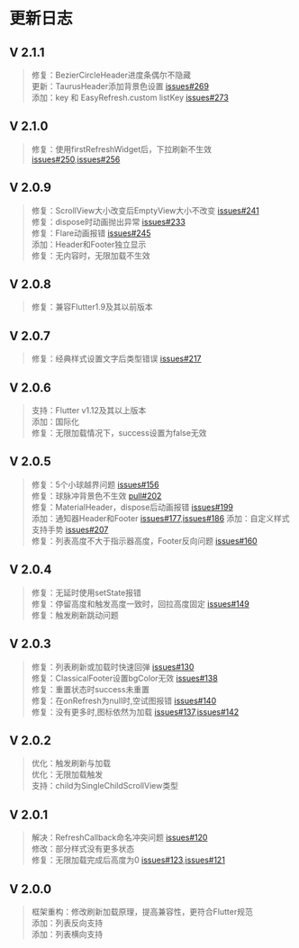 # 更新日志

## V 2.1.1
>修复：BezierCircleHeader进度条偶尔不隐藏  
>更新：TaurusHeader添加背景色设置 [issues#269](https://github.com/xuelongqy/flutter_easyrefresh/issues/269)  
>添加：key 和 EasyRefresh.custom listKey [issues#273](https://github.com/xuelongqy/flutter_easyrefresh/issues/273)   

## V 2.1.0
>修复：使用firstRefreshWidget后，下拉刷新不生效 [issues#250](https://github.com/xuelongqy/flutter_easyrefresh/issues/250),[issues#256](https://github.com/xuelongqy/flutter_easyrefresh/issues/256)  

## V 2.0.9
>修复：ScrollView大小改变后EmptyView大小不改变 [issues#241](https://github.com/xuelongqy/flutter_easyrefresh/issues/241)  
>修复：dispose时动画抛出异常 [issues#233](https://github.com/xuelongqy/flutter_easyrefresh/issues/233)  
>修复：Flare动画报错 [issues#245](https://github.com/xuelongqy/flutter_easyrefresh/issues/245)  
>添加：Header和Footer独立显示  
>修复：无内容时，无限加载不生效  

## V 2.0.8
>修复：兼容Flutter1.9及其以前版本  

## V 2.0.7
>修复：经典样式设置文字后类型错误 [issues#217](https://github.com/xuelongqy/flutter_easyrefresh/issues/217)  

## V 2.0.6
>支持：Flutter v1.12及其以上版本  
>添加：国际化  
>修复：无限加载情况下，success设置为false无效  

## V 2.0.5
>修复：5个小球越界问题 [issues#156](https://github.com/xuelongqy/flutter_easyrefresh/issues/156)  
>修复：球脉冲背景色不生效 [pull#202](https://github.com/xuelongqy/flutter_easyrefresh/pull/202)  
>修复：MaterialHeader，dispose后动画报错 [issues#199](https://github.com/xuelongqy/flutter_easyrefresh/issues/199)  
>添加：通知器Header和Footer [issues#177](https://github.com/xuelongqy/flutter_easyrefresh/issues/177),[issues#186](https://github.com/xuelongqy/flutter_easyrefresh/issues/186) 
>添加：自定义样式支持手势 [issues#207](https://github.com/xuelongqy/flutter_easyrefresh/issues/207)  
>修复：列表高度不大于指示器高度，Footer反向问题 [issues#160](https://github.com/xuelongqy/flutter_easyrefresh/issues/160)   

## V 2.0.4
>修复：无延时使用setState报错   
>修复：停留高度和触发高度一致时，回拉高度固定 [issues#149](https://github.com/xuelongqy/flutter_easyrefresh/issues/149)   
>修复：触发刷新跳动问题   

## V 2.0.3
>修复：列表刷新或加载时快速回弹 [issues#130](https://github.com/xuelongqy/flutter_easyrefresh/issues/130)   
>修复：ClassicalFooter设置bgColor无效 [issues#138](https://github.com/xuelongqy/flutter_easyrefresh/issues/138)   
>修复：重置状态时success未重置   
>修复：在onRefresh为null时,空试图报错 [issues#140](https://github.com/xuelongqy/flutter_easyrefresh/issues/140)   
>修复：没有更多时,图标依然为加载 [issues#137](https://github.com/xuelongqy/flutter_easyrefresh/issues/137),[issues#142](https://github.com/xuelongqy/flutter_easyrefresh/issues/142)   

## V 2.0.2
>优化：触发刷新与加载   
>优化：无限加载触发   
>支持：child为SingleChildScrollView类型   

## V 2.0.1
>解决：RefreshCallback命名冲突问题 [issues#120](https://github.com/xuelongqy/flutter_easyrefresh/issues/120)  
>修改：部分样式没有更多状态  
>修复：无限加载完成后高度为0 [issues#123](https://github.com/xuelongqy/flutter_easyrefresh/issues/123),[issues#121](https://github.com/xuelongqy/flutter_easyrefresh/issues/121)  

## V 2.0.0
>框架重构：修改刷新加载原理，提高兼容性，更符合Flutter规范  
>添加：列表反向支持  
>添加：列表横向支持  
